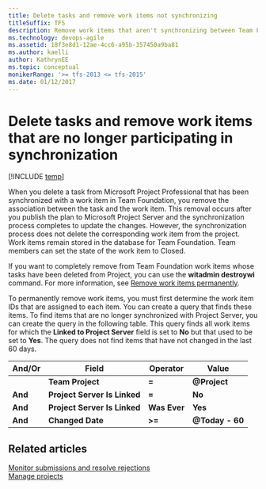 ```yaml
---
title: Delete tasks and remove work items not synchronizing
titleSuffix: TFS
description: Remove work items that aren't synchronizing between Team Foundation Server & Project Server
ms.technology: devops-agile 
ms.assetid: 18f3e8d1-12ae-4cc6-a95b-357450a9ba81
ms.author: kaelli
author: KathrynEE
ms.topic: conceptual
monikerRange: '>= tfs-2013 <= tfs-2015'
ms.date: 01/12/2017
---
```


# Delete tasks and remove work items that are no longer participating in synchronization

[!INCLUDE [temp](../../includes/tfs-ps-sync-header.md)]

When you delete a task from Microsoft Project Professional that has been synchronized with a work item in Team Foundation, you remove the association between the task and the work item. This removal occurs after you publish the plan to Microsoft Project Server and the synchronization process completes to update the changes. However, the synchronization process does not delete the corresponding work item from the project. Work items remain stored in the database for Team Foundation. Team members can set the state of the work item to Closed.  

 If you want to completely remove from Team Foundation work items whose tasks have been deleted from Project, you can use the **witadmin destroywi** command. For more information, see [Remove work items permanently](../../boards/backlogs/remove-delete-work-items.md).  

 To permanently remove work items, you must first determine the work item IDs that are assigned to each item. You can create a query that finds these items. To find items that are no longer synchronized with Project Server, you can create the query in the following table. This query finds all work items for which the **Linked to Project Server** field is set to **No** but that used to be set to **Yes**. The query does not find items that have not changed in the last 60 days.  


| And/Or  |            Field             |   Operator   |           Value           |
|---------|------------------------------|--------------|---------------------------|
|         |       **Team Project**       |    **=**     | <strong>@Project</strong> |
| **And** | **Project Server Is Linked** |    **=**     |          **No**           |
| **And** | **Project Server Is Linked** | **Was Ever** |          **Yes**          |
| **And** |       **Changed Date**       |    **>=**    |      **@Today - 60**      |

## Related articles  
 [Monitor submissions and resolve rejections](monitor-submissions-resolve-rejections.md)   
 [Manage projects](manage-projects.md)